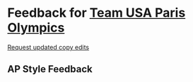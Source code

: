 # Feedback for [Team USA Paris Olympics](https://yiren54610.github.io/MVP/olympics.html)

[Request updated copy edits](https://github.com/jsoma/data-studio-projects-2024/issues/new/choose)

## AP Style Feedback

